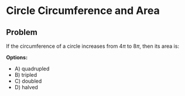 # Circle Circumference and Area

## Problem

If the circumference of a circle increases from $4\pi$ to $8\pi$, then its area is:

**Options:**
- A) quadrupled
- B) tripled
- C) doubled
- D) halved
